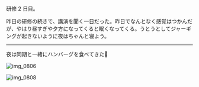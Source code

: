 研修 2 日目。

昨日の研修の続きで、講演を聞く一日だった。昨日でなんとなく感覚はつかんだが、やはり昼すぎや夕方になってくると眠くなってくる。うとうとしてジャーギングが起きないように夜はちゃんと寝よう。

***

夜は同期と一緒にハンバーグを食べてきた:facepunch:

![img_0806](/images/2018/04/img_0806.jpg)

![img_0808](/images/2018/04/img_0808.jpg)

